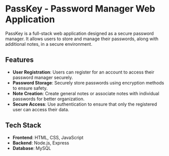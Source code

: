 # PassKey - Password Manager Web Application

PassKey is a full-stack web application designed as a secure password manager. It allows users to store and manage their passwords, along with additional notes, in a secure environment. 

## Features
- **User Registration**: Users can register for an account to access their password manager securely.
- **Password Storage**: Securely store passwords using encryption methods to ensure safety.
- **Note Creation**: Create general notes or associate notes with individual passwords for better organization.
- **Secure Access**: Use authentication to ensure that only the registered user can access their data.

## Tech Stack
- **Frontend**: HTML, CSS, JavaScript
- **Backend**: Node.js, Express
- **Database**: MySQL


